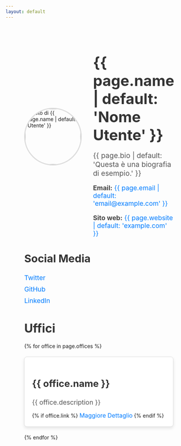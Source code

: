 ```yaml
---
layout: default
---
```


<div class="profile-container">
  <div class="profile-header">
    <div class="profile-image">
      <img src="{{ page.profile_picture | default: '/assets/images/default-profile.jpg' }}" alt="Foto di {{ page.name | default: 'Utente' }}">
    </div>
    <div class="profile-info">
      <h1>{{ page.name | default: 'Nome Utente' }}</h1>
      <p class="bio">{{ page.bio | default: 'Questa è una biografia di esempio.' }}</p>
      <p class="email"><strong>Email:</strong> <a href="mailto:{{ page.email | default: 'email@example.com' }}">{{ page.email | default: 'email@example.com' }}</a></p>
      <p class="website"><strong>Sito web:</strong> <a href="{{ page.website | default: 'https://example.com' }}" target="_blank">{{ page.website | default: 'example.com' }}</a></p>
    </div>
  </div>

  <div class="profile-social">
    <h2>Social Media</h2>
    <ul>
      <li><a href="{{ page.twitter | default: '#' }}" target="_blank">Twitter</a></li>
      <li><a href="{{ page.github | default: '#' }}" target="_blank">GitHub</a></li>
      <li><a href="{{ page.linkedin | default: '#' }}" target="_blank">LinkedIn</a></li>
    </ul>
  </div>

  <!-- Sezione Uffici -->
  <div class="offices">
    <h2>Uffici</h2>
    <div class="offices-list">
      {% for office in page.offices %}
        <div class="office-card">
          <h3>{{ office.name }}</h3>
          <p>{{ office.description }}</p>
          {% if office.link %}
            <a href="{{ office.link }}" class="office-link" target="_blank">Maggiore Dettaglio</a>
          {% endif %}
        </div>
      {% endfor %}
    </div>
  </div>
</div>

<style>
  .profile-container {
    width: 80%;
    max-width: 1000px;
    margin: 0 auto;
    padding: 20px;
  }

  .profile-header {
    display: flex;
    align-items: center;
    margin-bottom: 30px;
  }

  .profile-image img {
    width: 150px;
    height: 150px;
    border-radius: 50%;
    object-fit: cover;
    border: 3px solid #ddd;
    margin-right: 30px;
  }

  .profile-info {
    flex: 1;
  }

  .profile-info h1 {
    font-size: 2.5rem;
    color: #333;
    margin-bottom: 10px;
  }

  .profile-info .bio {
    font-size: 1.2rem;
    color: #555;
    margin-bottom: 15px;
  }

  .profile-info p {
    font-size: 1.1rem;
    color: #444;
    margin-bottom: 10px;
  }

  .profile-info a {
    color: #007bff;
    text-decoration: none;
  }

  .profile-info a:hover {
    text-decoration: underline;
  }

  .profile-social h2 {
    margin-top: 30px;
    font-size: 1.8rem;
    color: #333;
  }

  .profile-social ul {
    list-style: none;
    padding-left: 0;
  }

  .profile-social ul li {
    margin: 10px 0;
  }

  .profile-social ul li a {
    color: #007bff;
    text-decoration: none;
    font-size: 1.1rem;
  }

  .profile-social ul li a:hover {
    text-decoration: underline;
  }

  /* Sezione Uffici */
  .offices {
    margin-top: 40px;
  }

  .offices h2 {
    font-size: 2rem;
    color: #333;
    margin-bottom: 20px;
  }

  .offices-list {
    display: grid;
    grid-template-columns: repeat(auto-fill, minmax(250px, 1fr));
    gap: 20px;
  }

  .office-card {
    background-color: #fff;
    border: 1px solid #ddd;
    border-radius: 8px;
    padding: 20px;
    box-shadow: 0 4px 8px rgba(0, 0, 0, 0.1);
    transition: transform 0.3s ease, box-shadow 0.3s ease;
  }

  .office-card:hover {
    transform: translateY(-5px);
    box-shadow: 0 6px 12px rgba(0, 0, 0, 0.2);
  }

  .office-card h3 {
    font-size: 1.6rem;
    color: #333;
  }

  .office-card p {
    font-size: 1.1rem;
    color: #555;
    margin: 15px 0;
  }

  .office-link {
    font-size: 1rem;
    color: #007bff;
    text-decoration: none;
  }

  .office-link:hover {
    text-decoration: underline;
  }
</style>
